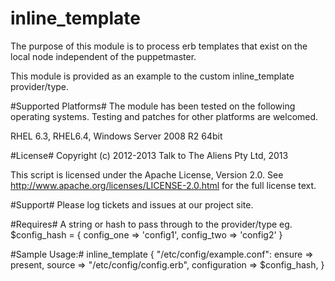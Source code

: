 inline_template
===============

The purpose of this module is to process erb templates that exist on the local node independent of the puppetmaster.

This module is provided as an example to the custom inline_template provider/type.

#Supported Platforms#
The module has been tested on the following operating systems. Testing and patches for other platforms are welcomed.

RHEL 6.3, RHEL6.4, Windows Server 2008 R2 64bit

#License#
Copyright (c) 2012-2013 Talk to The Aliens Pty Ltd, 2013

This script is licensed under the Apache License, Version 2.0.
See http://www.apache.org/licenses/LICENSE-2.0.html for the full license text.

#Support#
Please log tickets and issues at our project site.

#Requires#
A string or hash to pass through to the provider/type
eg. $config_hash = { config_one => 'config1', config_two => 'config2' }

#Sample Usage:#
  inline_template { "/etc/config/example.conf":
    ensure  => present,
    source  => "/etc/config/config.erb",
    configuration => $config_hash,
  }